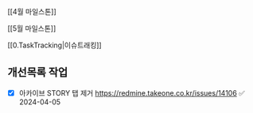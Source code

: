 

[[4월 마일스톤]]

[[5월 마일스톤]]


[[0.TaskTracking|이슈트래킹]] 

## 개선목록 작업
- [x] 아카이브 STORY 탭 제거  https://redmine.takeone.co.kr/issues/14106 ✅ 2024-04-05